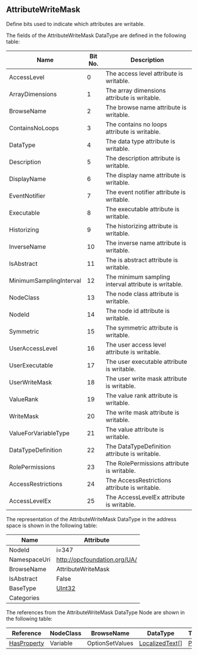 <!-- datatype -->
## AttributeWriteMask
Define bits used to indicate which attributes are writable.  
<!-- end of description -->
The fields of the AttributeWriteMask DataType are defined in the following table:  

|Name|Bit No.| Description|
|---|---|---|
|AccessLevel|0|The access level attribute is writable.|
|ArrayDimensions|1|The array dimensions attribute is writable.|
|BrowseName|2|The browse name attribute is writable.|
|ContainsNoLoops|3|The contains no loops attribute is writable.|
|DataType|4|The data type attribute is writable.|
|Description|5|The description attribute is writable.|
|DisplayName|6|The display name attribute is writable.|
|EventNotifier|7|The event notifier attribute is writable.|
|Executable|8|The executable attribute is writable.|
|Historizing|9|The historizing attribute is writable.|
|InverseName|10|The inverse name attribute is writable.|
|IsAbstract|11|The is abstract attribute is writable.|
|MinimumSamplingInterval|12|The minimum sampling interval attribute is writable.|
|NodeClass|13|The node class attribute is writable.|
|NodeId|14|The node id attribute is writable.|
|Symmetric|15|The symmetric attribute is writable.|
|UserAccessLevel|16|The user access level attribute is writable.|
|UserExecutable|17|The user executable attribute is writable.|
|UserWriteMask|18|The user write mask attribute is writable.|
|ValueRank|19|The value rank attribute is writable.|
|WriteMask|20|The write mask attribute is writable.|
|ValueForVariableType|21|The value attribute is writable.|
|DataTypeDefinition|22|The DataTypeDefinition attribute is writable.|
|RolePermissions|23|The RolePermissions attribute is writable.|
|AccessRestrictions|24|The AccessRestrictions attribute is writable.|
|AccessLevelEx|25|The AccessLevelEx attribute is writable.|

The representation of the AttributeWriteMask DataType in the address space is shown in the following table:  

|Name|Attribute|
|---|---|
|NodeId|i=347|
|NamespaceUri|http://opcfoundation.org/UA/|
|BrowseName|AttributeWriteMask|
|IsAbstract|False|
|BaseType|[UInt32](../../DataTypes/UInt32/readme.md)|
|Categories||

The references from the AttributeWriteMask DataType Node are shown in the following table:  

|Reference|NodeClass|BrowseName|DataType|TypeDefinition|ModellingRule|
|---|---|---|---|---|---|
|[HasProperty](../../ReferenceTypes/HasProperty/readme.md)|Variable|OptionSetValues|[LocalizedText](../../DataTypes/LocalizedText/readme.md)[]|[PropertyType](../../VariableTypes/PropertyType/readme.md)|[Mandatory](../../Objects/Mandatory/readme.md)|


